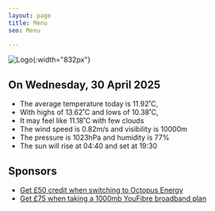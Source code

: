 ```yaml
---
layout: page
title: Menu
seo: Menu

---
```


![Logo](/images/logo.jpg){:width="832px"}

<!-- weather_marker starts -->
## On Wednesday, 30 April 2025

- The average temperature today is 11.92˚C,
- With highs of 13.62˚C and lows of 10.38˚C,
- It may feel like 11.18˚C with few clouds
- The wind speed is 0.82m/s and visibility is 10000m
- The pressure is 1023hPa and humidity is 77%
- The sun will rise at 04:40 and set at 19:30

<!-- weather_marker ends -->

## Sponsors

- [Get £50 credit when switching to Octopus Energy](https://bit.ly/3oD1nnS)
- [Get £75 when taking a 1000mb YouFibre broadband plan](https://aklam.io/91zWhU?)
